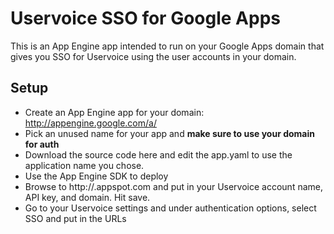 # Uservoice SSO for Google Apps

This is an App Engine app intended to run on your Google Apps domain that gives you SSO for Uservoice using the user accounts in your domain.

## Setup

 * Create an App Engine app for your domain: http://appengine.google.com/a/<yourdomain>
 * Pick an unused name for your app and **make sure to use your domain for auth**
 * Download the source code here and edit the app.yaml to use the application name you chose.
 * Use the App Engine SDK to deploy
 * Browse to http://<appname>.appspot.com and put in your Uservoice account name, API key, and domain. Hit save.
 * Go to your Uservoice settings and under authentication options, select SSO and put in the URLs